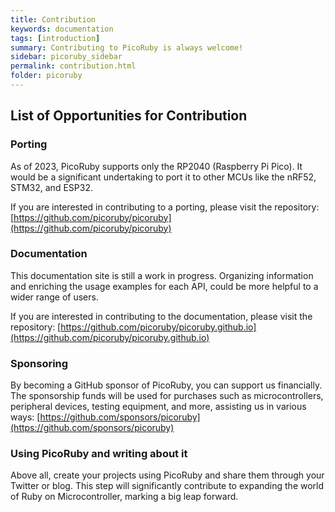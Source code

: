 ```yaml
---
title: Contribution
keywords: documentation
tags: [introduction]
summary: Contributing to PicoRuby is always welcome!
sidebar: picoruby_sidebar
permalink: contribution.html
folder: picoruby
---
```


## List of Opportunities for Contribution

### Porting

As of 2023, PicoRuby supports only the RP2040 (Raspberry Pi Pico).
It would be a significant undertaking to port it to other MCUs like the nRF52, STM32, and ESP32.

If you are interested in contributing to a porting, please visit the repository: [https://github.com/picoruby/picoruby](https://github.com/picoruby/picoruby)

### Documentation

This documentation site is still a work in progress.
Organizing information and enriching the usage examples for each API, could be more helpful to a wider range of users.

If you are interested in contributing to the documentation, please visit the repository: [https://github.com/picoruby/picoruby.github.io](https://github.com/picoruby/picoruby.github.io)

### Sponsoring

By becoming a GitHub sponsor of PicoRuby, you can support us financially.
The sponsorship funds will be used for purchases such as microcontrollers, peripheral devices, testing equipment, and more, assisting us in various ways: [https://github.com/sponsors/picoruby](https://github.com/sponsors/picoruby)

### Using PicoRuby and writing about it

Above all, create your projects using PicoRuby and share them through your Twitter or blog.
This step will significantly contribute to expanding the world of Ruby on Microcontroller, marking a big leap forward.

